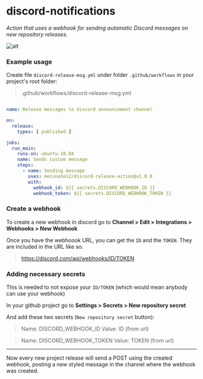 # discord-notifications
*Action that uses a webhook for sending automatic Discord messages on new repository releases.*

![alt](https://i.imgur.com/jwo6XsD.png)

### Example usage

Create file `discord-release-msg.yml` under folder `.github/workflows` in your project's root folder:
>.github/workflows/discord-release-msg.yml

```yml

name: Release messages to discord announcement channel

on:
  release:
    types: [ published ]

jobs:
  run_main:
    runs-on: ubuntu-18.04
    name: Sends custom message
    steps:
      - name: Sending message
        uses: meisnate12/discord-release-action@v1.0.0
        with:
          webhook_id: ${{ secrets.DISCORD_WEBHOOK_ID }}
          webhook_token: ${{ secrets.DISCORD_WEBHOOK_TOKEN }}
```

### Create a webhook

To create a new webhook in discord go to **Channel > Edit > Integrations > Webhooks > New Webhook**

Once you have the webhoook URL, you can get the `ID` and the `TOKEN`. They are included in the URL like so:

> https://discord.com/api/webhooks/ID/TOKEN


### Adding necessary secrets

This is needed to not expose your `ID/TOKEN` (which would mean anybody can use your webhook)

In your github project go to **Settings > Secrets > New repository secret**

And add these two secrets (`New repository secret` button):


>Name: DISCORD_WEBHOOK_ID
Value: ID (from url)

>Name: DISCORD_WEBHOOK_TOKEN
Value: TOKEN (from url)

---

Now every new project release will send a POST using the created webhook, posting a new styled message in the channel where the webhook was created.



